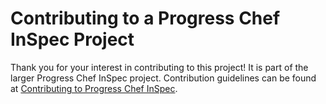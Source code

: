 # Contributing to a Progress Chef InSpec Project

Thank you for your interest in contributing to this project! It is part of the larger Progress Chef InSpec project. Contribution guidelines can be found at [Contributing to Progress Chef InSpec](https://chef.github.io/chef-oss-practices/projects/inspec/contributing/).



